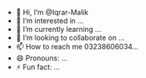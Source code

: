 - 👋 Hi, I’m @Iqrar-Malik
- 👀 I’m interested in ...
- 🌱 I’m currently learning ...
- 💞️ I’m looking to collaborate on ...
- 📫 How to reach me 03238606034...
- 😄 Pronouns: ...
- ⚡ Fun fact: ...

<!---
Iqrar-Malik/Iqrar-Malik is a ✨ special ✨ repository because its `README.md` (this file) appears on your GitHub profile.
You can click the Preview link to take a look at your changes.
--->
